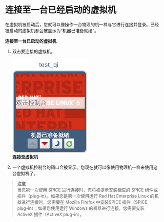 # 连接至一台已经启动的虚拟机

在虚拟机被启动后，您就可以像操作一台物理的机一样与它进行连接并登录。已经被启动的虚拟机都会被显示为“机器已准备就绪”。

**连接至一台已启动的虚拟机**
1. 双击要连接的虚拟机。

   ![connect_vm](../images/connect_vm.png)<br/>
   **连接至虚拟机**  

2. 一个虚拟机控制台的窗口会被显示。您现在就可以像使用物理机一样来使用这台虚拟机了。

>**注意**<br/>
>当您第一次使用 SPICE 进行连接时，您将被提示安装相应的 SPICE 组件或插件（plug-in）。如果您是第一次使用运行 Red Hat Enterprise Linux 的机器进行连接时，您需要在 Mozilla Firefox 中安装SPICE 插件（SPICE plug-in）；如果您使用运行 Windows 的机器进行连接，您需要安装 ActiveX 插件（ActiveX plug-in）。

